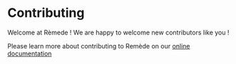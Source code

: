 # Contributing
Welcome at Rèmede ! We are happy to welcome new contributors like you !

Please learn more about contributing to Remède on our [online documentation](https://docs.remede.camarm.fr/docs/contributing)
